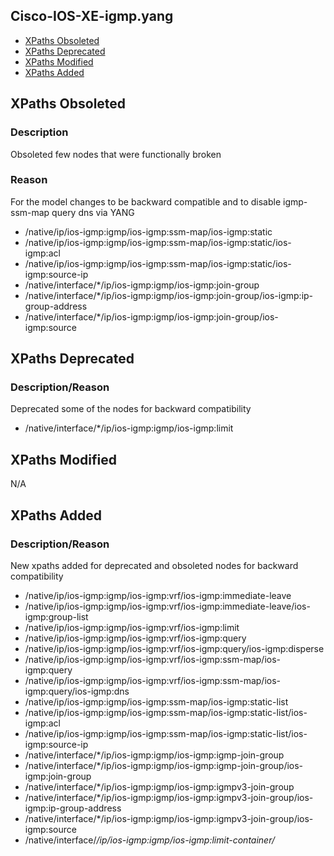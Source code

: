 ## Cisco-IOS-XE-igmp.yang

- [XPaths Obsoleted](#xpaths-obsoleted)
- [XPaths Deprecated](#xpaths-deprecated)
- [XPaths Modified](#xpaths-modified)
- [XPaths Added](#xpaths-added)

## XPaths Obsoleted

### Description
Obsoleted few nodes that were functionally broken

### Reason
For the model changes to be backward compatible and to disable igmp-ssm-map query dns via YANG

- /native/ip/ios-igmp:igmp/ios-igmp:ssm-map/ios-igmp:static
- /native/ip/ios-igmp:igmp/ios-igmp:ssm-map/ios-igmp:static/ios-igmp:acl
- /native/ip/ios-igmp:igmp/ios-igmp:ssm-map/ios-igmp:static/ios-igmp:source-ip
- /native/interface/*/ip/ios-igmp:igmp/ios-igmp:join-group
- /native/interface/*/ip/ios-igmp:igmp/ios-igmp:join-group/ios-igmp:ip-group-address
- /native/interface/*/ip/ios-igmp:igmp/ios-igmp:join-group/ios-igmp:source


## XPaths Deprecated

### Description/Reason
Deprecated some of the nodes for backward compatibility

- /native/interface/*/ip/ios-igmp:igmp/ios-igmp:limit

## XPaths Modified

N/A

## XPaths Added

### Description/Reason

New xpaths added for deprecated and obsoleted nodes for backward compatibility

- /native/ip/ios-igmp:igmp/ios-igmp:vrf/ios-igmp:immediate-leave
- /native/ip/ios-igmp:igmp/ios-igmp:vrf/ios-igmp:immediate-leave/ios-igmp:group-list
- /native/ip/ios-igmp:igmp/ios-igmp:vrf/ios-igmp:limit
- /native/ip/ios-igmp:igmp/ios-igmp:vrf/ios-igmp:query
- /native/ip/ios-igmp:igmp/ios-igmp:vrf/ios-igmp:query/ios-igmp:disperse
- /native/ip/ios-igmp:igmp/ios-igmp:vrf/ios-igmp:ssm-map/ios-igmp:query
- /native/ip/ios-igmp:igmp/ios-igmp:vrf/ios-igmp:ssm-map/ios-igmp:query/ios-igmp:dns
- /native/ip/ios-igmp:igmp/ios-igmp:ssm-map/ios-igmp:static-list
- /native/ip/ios-igmp:igmp/ios-igmp:ssm-map/ios-igmp:static-list/ios-igmp:acl
- /native/ip/ios-igmp:igmp/ios-igmp:ssm-map/ios-igmp:static-list/ios-igmp:source-ip
- /native/interface/*/ip/ios-igmp:igmp/ios-igmp:igmp-join-group
- /native/interface/*/ip/ios-igmp:igmp/ios-igmp:igmp-join-group/ios-igmp:join-group
- /native/interface/*/ip/ios-igmp:igmp/ios-igmp:igmpv3-join-group
- /native/interface/*/ip/ios-igmp:igmp/ios-igmp:igmpv3-join-group/ios-igmp:ip-group-address
- /native/interface/*/ip/ios-igmp:igmp/ios-igmp:igmpv3-join-group/ios-igmp:source
- /native/interface/*/ip/ios-igmp:igmp/ios-igmp:limit-container/*
